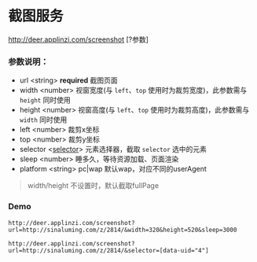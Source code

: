# 截图服务
http://deer.applinzi.com/screenshot [?参数]
### 参数说明：
  - url \<string> **required** 截图页面
  - width \<number> 视窗宽度(与 `left`、`top` 使用时为裁剪宽度)，此参数需与 `height` 同时使用
  - height \<number> 视窗高度(与 `left`、`top` 使用时为裁剪高度)，此参数需与 `width` 同时使用
  - left \<number> 裁剪x坐标
  - top \<number> 裁剪y坐标
  - selector \<[selector](https://developer.mozilla.org/en-US/docs/Web/CSS/CSS_Selectors)> 元素选择器，截取 `selector` 选中的元素
  - sleep \<number> 睡多久，等待资源加载、页面渲染
  - platform \<string> pc|wap 默认wap，对应不同的userAgent

> width/height 不设置时，默认截取fullPage

### Demo
`http://deer.applinzi.com/screenshot?url=http://sinaluming.com/z/2814/&width=320&height=520&sleep=3000`

`http://deer.applinzi.com/screenshot?url=http://sinaluming.com/z/2814/&selector=[data-uid="4"]`
